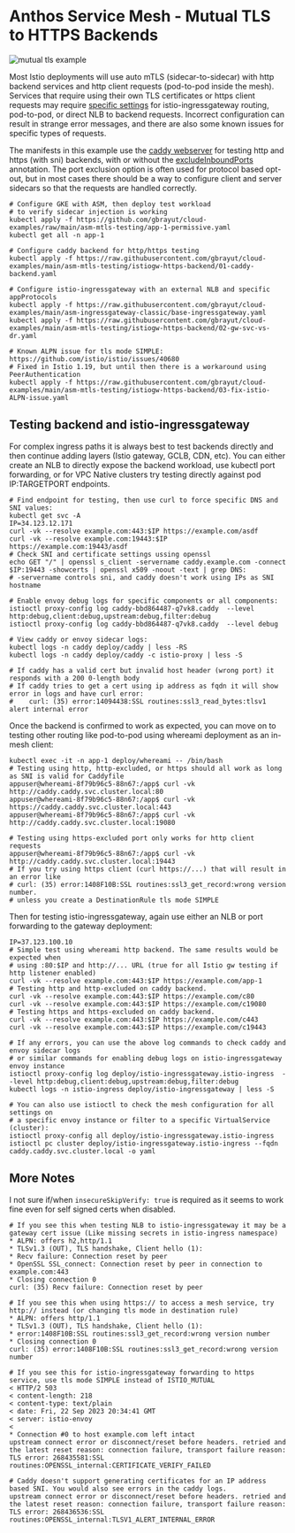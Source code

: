 # Anthos Service Mesh - Mutual TLS to HTTPS Backends

![mutual tls example](https://istio.io/latest/docs/ops/configuration/traffic-management/tls-configuration/sidecar-connections.svg)

Most Istio deployments will use auto mTLS (sidecar-to-sidecar) with http backend services and http client requests (pod-to-pod inside the mesh). Services that require using their own TLS certificates or https client requests may require [specific settings](https://istio.io/latest/docs/ops/configuration/traffic-management/tls-configuration/) for istio-ingressgateway routing, pod-to-pod, or direct NLB to backend requests. Incorrect configuration can result in strange error messages, and there are also some known issues for specific types of requests.

The manifests in this example use the [caddy webserver](https://caddyserver.com/) for testing http and https (with sni) backends, with or without the [excludeInboundPorts](https://istio.io/latest/docs/reference/config/annotations/#:~:text=excludeInboundPorts) annotation. The port exclusion option is often used for protocol based opt-out, but in most cases there should be a way to configure client and server sidecars so that the requests are handled correctly.

```shell
# Configure GKE with ASM, then deploy test workload
# to verify sidecar injection is working
kubectl apply -f https://github.com/gbrayut/cloud-examples/raw/main/asm-mtls-testing/app-1-permissive.yaml
kubectl get all -n app-1

# Configure caddy backend for http/https testing
kubectl apply -f https://raw.githubusercontent.com/gbrayut/cloud-examples/main/asm-mtls-testing/istiogw-https-backend/01-caddy-backend.yaml

# Configure istio-ingressgateway with an external NLB and specific appProtocols
kubectl apply -f https://raw.githubusercontent.com/gbrayut/cloud-examples/main/asm-ingressgateway-classic/base-ingressgateway.yaml
kubectl apply -f https://raw.githubusercontent.com/gbrayut/cloud-examples/main/asm-mtls-testing/istiogw-https-backend/02-gw-svc-vs-dr.yaml

# Known ALPN issue for tls mode SIMPLE: https://github.com/istio/istio/issues/40680
# Fixed in Istio 1.19, but until then there is a workaround using PeerAuthentication
kubectl apply -f https://raw.githubusercontent.com/gbrayut/cloud-examples/main/asm-mtls-testing/istiogw-https-backend/03-fix-istio-ALPN-issue.yaml
```

## Testing backend and istio-ingressgateway

For complex ingress paths it is always best to test backends directly and then continue adding layers (Istio gateway, GCLB, CDN, etc). You can either create an NLB to directly expose the backend workload, use kubectl port forwarding, or for VPC Native clusters try testing directly against pod IP:TARGETPORT endpoints.

```shell
# Find endpoint for testing, then use curl to force specific DNS and SNI values:
kubectl get svc -A
IP=34.123.12.171
curl -vk --resolve example.com:443:$IP https://example.com/asdf
curl -vk --resolve example.com:19443:$IP https://example.com:19443/asdf
# Check SNI and certificate settings ussing openssl
echo GET "/" | openssl s_client -servername caddy.example.com -connect $IP:19443 -showcerts | openssl x509 -noout -text | grep DNS:
# -servername controls sni, and caddy doesn't work using IPs as SNI hostname

# Enable envoy debug logs for specific components or all components:
istioctl proxy-config log caddy-bbd864487-q7vk8.caddy  --level http:debug,client:debug,upstream:debug,filter:debug
istioctl proxy-config log caddy-bbd864487-q7vk8.caddy  --level debug

# View caddy or envoy sidecar logs:
kubectl logs -n caddy deploy/caddy | less -RS
kubectl logs -n caddy deploy/caddy -c istio-proxy | less -S

# If caddy has a valid cert but invalid host header (wrong port) it responds with a 200 0-length body
# If caddy tries to get a cert using ip address as fqdn it will show error in logs and have curl error:
#    curl: (35) error:14094438:SSL routines:ssl3_read_bytes:tlsv1 alert internal error
```

Once the backend is confirmed to work as expected, you can move on to testing other routing like pod-to-pod using whereami deployment as an in-mesh client:

```shell
kubectl exec -it -n app-1 deploy/whereami -- /bin/bash
# Testing using http, http-excluded, or https should all work as long as SNI is valid for Caddyfile
appuser@whereami-8f79b96c5-88n67:/app$ curl -vk http://caddy.caddy.svc.cluster.local:80
appuser@whereami-8f79b96c5-88n67:/app$ curl -vk https://caddy.caddy.svc.cluster.local:443
appuser@whereami-8f79b96c5-88n67:/app$ curl -vk http://caddy.caddy.svc.cluster.local:19080

# Testing using https-excluded port only works for http client requests 
appuser@whereami-8f79b96c5-88n67:/app$ curl -vk http://caddy.caddy.svc.cluster.local:19443
# If you try using https client (curl https://...) that will result in an error like
# curl: (35) error:1408F10B:SSL routines:ssl3_get_record:wrong version number.
# unless you create a DestinationRule tls mode SIMPLE
```

Then for testing istio-ingressgateway, again use either an NLB or port forwarding to the gateway deployment:

```shell
IP=37.123.100.10
# Simple test using whereami http backend. The same results would be expected when
# using :80:$IP and http://... URL (true for all Istio gw testing if http listener enabled)
curl -vk --resolve example.com:443:$IP https://example.com/app-1
# Testing http and http-excluded on caddy backend.
curl -vk --resolve example.com:443:$IP https://example.com/c80
curl -vk --resolve example.com:443:$IP https://example.com/c19080
# Testing https and https-excluded on caddy backend.
curl -vk --resolve example.com:443:$IP https://example.com/c443
curl -vk --resolve example.com:443:$IP https://example.com/c19443

# If any errors, you can use the above log commands to check caddy and envoy sidecar logs
# or similar commands for enabling debug logs on istio-ingressgateway envoy instance
istioctl proxy-config log deploy/istio-ingressgateway.istio-ingress  --level http:debug,client:debug,upstream:debug,filter:debug
kubectl logs -n istio-ingress deploy/istio-ingressgateway | less -S

# You can also use istioctl to check the mesh configuration for all settings on
# a specific envoy instance or filter to a specific VirtualService (cluster):
istioctl proxy-config all deploy/istio-ingressgateway.istio-ingress
istioctl pc cluster deploy/istio-ingressgateway.istio-ingress --fqdn caddy.caddy.svc.cluster.local -o yaml
```

## More Notes

I not sure if/when `insecureSkipVerify: true` is required as it seems to work fine even for self signed certs when disabled.

```
# If you see this when testing NLB to istio-ingressgateway it may be a gateway cert issue (Like missing secrets in istio-ingress namespace)
* ALPN: offers h2,http/1.1
* TLSv1.3 (OUT), TLS handshake, Client hello (1):
* Recv failure: Connection reset by peer
* OpenSSL SSL_connect: Connection reset by peer in connection to example.com:443
* Closing connection 0
curl: (35) Recv failure: Connection reset by peer

# If you see this when using https:// to access a mesh service, try http:// instead (or changing tls mode in destination rule)
* ALPN: offers http/1.1
* TLSv1.3 (OUT), TLS handshake, Client hello (1):
* error:1408F10B:SSL routines:ssl3_get_record:wrong version number
* Closing connection 0
curl: (35) error:1408F10B:SSL routines:ssl3_get_record:wrong version number

# If you see this for istio-ingressgateway forwarding to https service, use tls mode SIMPLE instead of ISTIO_MUTUAL
< HTTP/2 503
< content-length: 218
< content-type: text/plain
< date: Fri, 22 Sep 2023 20:34:41 GMT
< server: istio-envoy
<
* Connection #0 to host example.com left intact
upstream connect error or disconnect/reset before headers. retried and the latest reset reason: connection failure, transport failure reason: TLS error: 268435581:SSL routines:OPENSSL_internal:CERTIFICATE_VERIFY_FAILED

# Caddy doesn't support generating certificates for an IP address based SNI. You would also see errors in the caddy logs.
upstream connect error or disconnect/reset before headers. retried and the latest reset reason: connection failure, transport failure reason: TLS error: 268436536:SSL routines:OPENSSL_internal:TLSV1_ALERT_INTERNAL_ERROR
```
